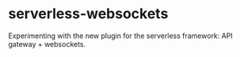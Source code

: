 # serverless-websockets
Experimenting with the new plugin for the serverless framework: API gateway + websockets.
